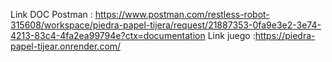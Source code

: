 Link DOC Postman : https://www.postman.com/restless-robot-315608/workspace/piedra-papel-tijera/request/21887353-0fa9e3e2-3e74-4213-83c4-4fa2ea99794e?ctx=documentation
Link juego :https://piedra-papel-tijear.onrender.com/
